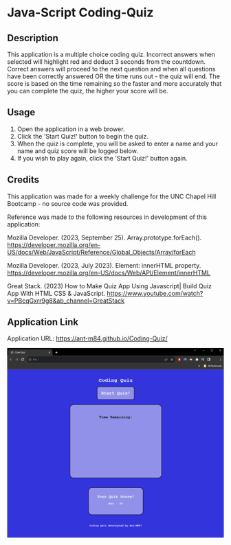 # Java-Script Coding-Quiz

## Description

This application is a multiple choice coding quiz. Incorrect answers when selected will highlight red and deduct 3 seconds from the countdown. Correct answers will proceed to the next question and when all questions have been correctly answered OR the time runs out - the quiz will end. The score is based on the time remaining so the faster and more accurately that you can complete the quiz, the higher your score will be.

## Usage

1. Open the application in a web brower.
2. Click the 'Start Quiz!' button to begin the quiz.
3. When the quiz is complete, you will be asked to enter a name and your name and quiz score will be logged below.
4. If you wish to play again, click the 'Start Quiz!' button again.

## Credits

This application was made for a weekly challenge for the UNC Chapel Hill Bootcamp - no source code was provided.

Reference was made to the following resources in development of this application:

Mozilla Developer. (2023, September 25). Array.prototype.forEach().
https://developer.mozilla.org/en-US/docs/Web/JavaScript/Reference/Global_Objects/Array/forEach

Mozilla Developer. (2023, July 2023). Element: innerHTML property.
https://developer.mozilla.org/en-US/docs/Web/API/Element/innerHTML

Great Stack. (2023) How to Make Quiz App Using Javascript| Build Quiz App With HTML CSS & JavaScript.
https://www.youtube.com/watch?v=PBcqGxrr9g8&ab_channel=GreatStack

## Application Link

Application URL: https://ant-m84.github.io/Coding-Quiz/

![JavaScript Coding Quiz Application Screenshot](<assets/Coding Quiz App Image.png>)
